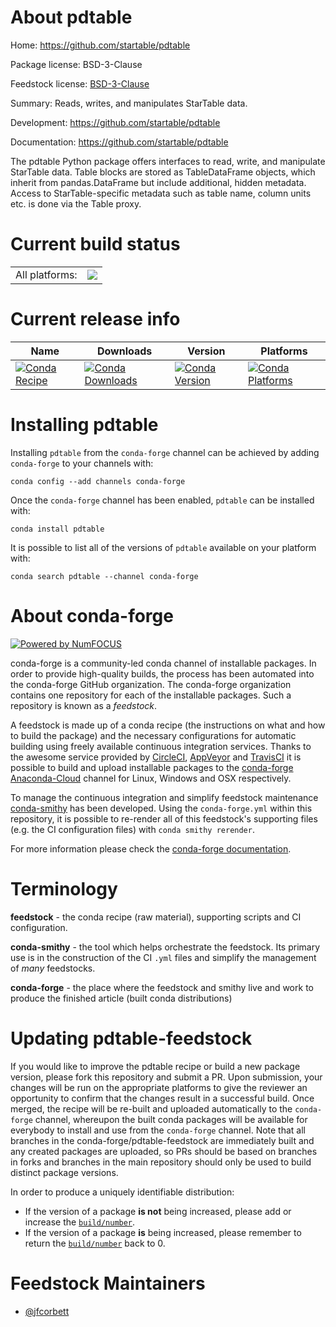 About pdtable
=============

Home: https://github.com/startable/pdtable

Package license: BSD-3-Clause

Feedstock license: [BSD-3-Clause](https://github.com/conda-forge/pdtable-feedstock/blob/master/LICENSE.txt)

Summary: Reads, writes, and manipulates StarTable data.

Development: https://github.com/startable/pdtable

Documentation: https://github.com/startable/pdtable

The pdtable Python package offers interfaces to read, write, and manipulate StarTable data.
Table blocks are stored as TableDataFrame objects, which inherit from pandas.DataFrame but include additional, hidden metadata.
Access to StarTable-specific metadata such as table name, column units etc. is done via the Table proxy.


Current build status
====================


<table><tr><td>All platforms:</td>
    <td>
      <a href="https://dev.azure.com/conda-forge/feedstock-builds/_build/latest?definitionId=11029&branchName=master">
        <img src="https://dev.azure.com/conda-forge/feedstock-builds/_apis/build/status/pdtable-feedstock?branchName=master">
      </a>
    </td>
  </tr>
</table>

Current release info
====================

| Name | Downloads | Version | Platforms |
| --- | --- | --- | --- |
| [![Conda Recipe](https://img.shields.io/badge/recipe-pdtable-green.svg)](https://anaconda.org/conda-forge/pdtable) | [![Conda Downloads](https://img.shields.io/conda/dn/conda-forge/pdtable.svg)](https://anaconda.org/conda-forge/pdtable) | [![Conda Version](https://img.shields.io/conda/vn/conda-forge/pdtable.svg)](https://anaconda.org/conda-forge/pdtable) | [![Conda Platforms](https://img.shields.io/conda/pn/conda-forge/pdtable.svg)](https://anaconda.org/conda-forge/pdtable) |

Installing pdtable
==================

Installing `pdtable` from the `conda-forge` channel can be achieved by adding `conda-forge` to your channels with:

```
conda config --add channels conda-forge
```

Once the `conda-forge` channel has been enabled, `pdtable` can be installed with:

```
conda install pdtable
```

It is possible to list all of the versions of `pdtable` available on your platform with:

```
conda search pdtable --channel conda-forge
```


About conda-forge
=================

[![Powered by NumFOCUS](https://img.shields.io/badge/powered%20by-NumFOCUS-orange.svg?style=flat&colorA=E1523D&colorB=007D8A)](http://numfocus.org)

conda-forge is a community-led conda channel of installable packages.
In order to provide high-quality builds, the process has been automated into the
conda-forge GitHub organization. The conda-forge organization contains one repository
for each of the installable packages. Such a repository is known as a *feedstock*.

A feedstock is made up of a conda recipe (the instructions on what and how to build
the package) and the necessary configurations for automatic building using freely
available continuous integration services. Thanks to the awesome service provided by
[CircleCI](https://circleci.com/), [AppVeyor](https://www.appveyor.com/)
and [TravisCI](https://travis-ci.com/) it is possible to build and upload installable
packages to the [conda-forge](https://anaconda.org/conda-forge)
[Anaconda-Cloud](https://anaconda.org/) channel for Linux, Windows and OSX respectively.

To manage the continuous integration and simplify feedstock maintenance
[conda-smithy](https://github.com/conda-forge/conda-smithy) has been developed.
Using the ``conda-forge.yml`` within this repository, it is possible to re-render all of
this feedstock's supporting files (e.g. the CI configuration files) with ``conda smithy rerender``.

For more information please check the [conda-forge documentation](https://conda-forge.org/docs/).

Terminology
===========

**feedstock** - the conda recipe (raw material), supporting scripts and CI configuration.

**conda-smithy** - the tool which helps orchestrate the feedstock.
                   Its primary use is in the construction of the CI ``.yml`` files
                   and simplify the management of *many* feedstocks.

**conda-forge** - the place where the feedstock and smithy live and work to
                  produce the finished article (built conda distributions)


Updating pdtable-feedstock
==========================

If you would like to improve the pdtable recipe or build a new
package version, please fork this repository and submit a PR. Upon submission,
your changes will be run on the appropriate platforms to give the reviewer an
opportunity to confirm that the changes result in a successful build. Once
merged, the recipe will be re-built and uploaded automatically to the
`conda-forge` channel, whereupon the built conda packages will be available for
everybody to install and use from the `conda-forge` channel.
Note that all branches in the conda-forge/pdtable-feedstock are
immediately built and any created packages are uploaded, so PRs should be based
on branches in forks and branches in the main repository should only be used to
build distinct package versions.

In order to produce a uniquely identifiable distribution:
 * If the version of a package **is not** being increased, please add or increase
   the [``build/number``](https://docs.conda.io/projects/conda-build/en/latest/resources/define-metadata.html#build-number-and-string).
 * If the version of a package **is** being increased, please remember to return
   the [``build/number``](https://docs.conda.io/projects/conda-build/en/latest/resources/define-metadata.html#build-number-and-string)
   back to 0.

Feedstock Maintainers
=====================

* [@jfcorbett](https://github.com/jfcorbett/)

